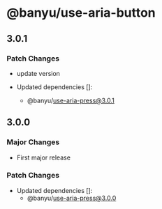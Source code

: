 # @banyu/use-aria-button

## 3.0.1

### Patch Changes

- update version

- Updated dependencies []:
  - @banyu/use-aria-press@3.0.1

## 3.0.0

### Major Changes

- First major release

### Patch Changes

- Updated dependencies []:
  - @banyu/use-aria-press@3.0.0
